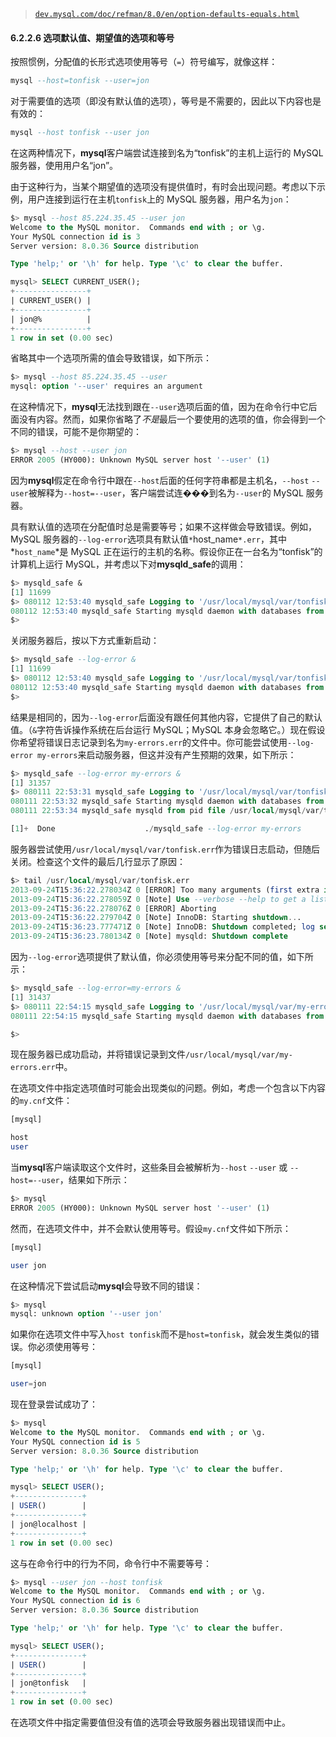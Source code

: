 > [`dev.mysql.com/doc/refman/8.0/en/option-defaults-equals.html`](https://dev.mysql.com/doc/refman/8.0/en/option-defaults-equals.html)

#### 6.2.2.6 选项默认值、期望值的选项和等号

按照惯例，分配值的长形式选项使用等号（`=`）符号编写，就像这样：

```sql
mysql --host=tonfisk --user=jon
```

对于需要值的选项（即没有默认值的选项），等号是不需要的，因此以下内容也是有效的：

```sql
mysql --host tonfisk --user jon
```

在这两种情况下，**mysql**客户端尝试连接到名为“tonfisk”的主机上运行的 MySQL 服务器，使用用户名“jon”。

由于这种行为，当某个期望值的选项没有提供值时，有时会出现问题。考虑以下示例，用户连接到运行在主机`tonfisk`上的 MySQL 服务器，用户名为`jon`：

```sql
$> mysql --host 85.224.35.45 --user jon
Welcome to the MySQL monitor.  Commands end with ; or \g.
Your MySQL connection id is 3
Server version: 8.0.36 Source distribution

Type 'help;' or '\h' for help. Type '\c' to clear the buffer.

mysql> SELECT CURRENT_USER();
+----------------+
| CURRENT_USER() |
+----------------+
| jon@%          |
+----------------+
1 row in set (0.00 sec)
```

省略其中一个选项所需的值会导致错误，如下所示：

```sql
$> mysql --host 85.224.35.45 --user
mysql: option '--user' requires an argument
```

在这种情况下，**mysql**无法找到跟在`--user`选项后面的值，因为在命令行中它后面没有内容。然而，如果你省略了*不是*最后一个要使用的选项的值，你会得到一个不同的错误，可能不是你期望的：

```sql
$> mysql --host --user jon
ERROR 2005 (HY000): Unknown MySQL server host '--user' (1)
```

因为**mysql**假定在命令行中跟在`--host`后面的任何字符串都是主机名，`--host` `--user`被解释为`--host=--user`，客户端尝试连���到名为`--user`的 MySQL 服务器。

具有默认值的选项在分配值时总是需要等号；如果不这样做会导致错误。例如，MySQL 服务器的`--log-error`选项具有默认值`*`host_name`*.err`，其中*`host_name`*是 MySQL 正在运行的主机的名称。假设你正在一台名为“tonfisk”的计算机上运行 MySQL，并考虑以下对**mysqld_safe**的调用：

```sql
$> mysqld_safe &
[1] 11699
$> 080112 12:53:40 mysqld_safe Logging to '/usr/local/mysql/var/tonfisk.err'.
080112 12:53:40 mysqld_safe Starting mysqld daemon with databases from /usr/local/mysql/var
$>
```

关闭服务器后，按以下方式重新启动：

```sql
$> mysqld_safe --log-error &
[1] 11699
$> 080112 12:53:40 mysqld_safe Logging to '/usr/local/mysql/var/tonfisk.err'.
080112 12:53:40 mysqld_safe Starting mysqld daemon with databases from /usr/local/mysql/var
$>
```

结果是相同的，因为`--log-error`后面没有跟任何其他内容，它提供了自己的默认值。（`&`字符告诉操作系统在后台运行 MySQL；MySQL 本身会忽略它。）现在假设你希望将错误日志记录到名为`my-errors.err`的文件中。你可能尝试使用`--log-error my-errors`来启动服务器，但这并没有产生预期的效果，如下所示：

```sql
$> mysqld_safe --log-error my-errors &
[1] 31357
$> 080111 22:53:31 mysqld_safe Logging to '/usr/local/mysql/var/tonfisk.err'.
080111 22:53:32 mysqld_safe Starting mysqld daemon with databases from /usr/local/mysql/var
080111 22:53:34 mysqld_safe mysqld from pid file /usr/local/mysql/var/tonfisk.pid ended

[1]+  Done                    ./mysqld_safe --log-error my-errors
```

服务器尝试使用`/usr/local/mysql/var/tonfisk.err`作为错误日志启动，但随后关闭。检查这个文件的最后几行显示了原因：

```sql
$> tail /usr/local/mysql/var/tonfisk.err
2013-09-24T15:36:22.278034Z 0 [ERROR] Too many arguments (first extra is 'my-errors').
2013-09-24T15:36:22.278059Z 0 [Note] Use --verbose --help to get a list of available options!
2013-09-24T15:36:22.278076Z 0 [ERROR] Aborting
2013-09-24T15:36:22.279704Z 0 [Note] InnoDB: Starting shutdown...
2013-09-24T15:36:23.777471Z 0 [Note] InnoDB: Shutdown completed; log sequence number 2319086
2013-09-24T15:36:23.780134Z 0 [Note] mysqld: Shutdown complete
```

因为`--log-error`选项提供了默认值，你必须使用等号来分配不同的值，如下所示：

```sql
$> mysqld_safe --log-error=my-errors &
[1] 31437
$> 080111 22:54:15 mysqld_safe Logging to '/usr/local/mysql/var/my-errors.err'.
080111 22:54:15 mysqld_safe Starting mysqld daemon with databases from /usr/local/mysql/var

$>
```

现在服务器已成功启动，并将错误记录到文件`/usr/local/mysql/var/my-errors.err`中。

在选项文件中指定选项值时可能会出现类似的问题。例如，考虑一个包含以下内容的`my.cnf`文件：

```sql
[mysql]

host
user
```

当**mysql**客户端读取这个文件时，这些条目会被解析为`--host` `--user` 或 `--host=--user`，结果如下所示：

```sql
$> mysql
ERROR 2005 (HY000): Unknown MySQL server host '--user' (1)
```

然而，在选项文件中，并不会默认使用等号。假设`my.cnf`文件如下所示：

```sql
[mysql]

user jon
```

在这种情况下尝试启动**mysql**会导致不同的错误：

```sql
$> mysql
mysql: unknown option '--user jon'
```

如果你在选项文件中写入`host tonfisk`而不是`host=tonfisk`，就会发生类似的错误。你必须使用等号：

```sql
[mysql]

user=jon
```

现在登录尝试成功了：

```sql
$> mysql
Welcome to the MySQL monitor.  Commands end with ; or \g.
Your MySQL connection id is 5
Server version: 8.0.36 Source distribution

Type 'help;' or '\h' for help. Type '\c' to clear the buffer.

mysql> SELECT USER();
+---------------+
| USER()        |
+---------------+
| jon@localhost |
+---------------+
1 row in set (0.00 sec)
```

这与在命令行中的行为不同，命令行中不需要等号：

```sql
$> mysql --user jon --host tonfisk
Welcome to the MySQL monitor.  Commands end with ; or \g.
Your MySQL connection id is 6
Server version: 8.0.36 Source distribution

Type 'help;' or '\h' for help. Type '\c' to clear the buffer.

mysql> SELECT USER();
+---------------+
| USER()        |
+---------------+
| jon@tonfisk   |
+---------------+
1 row in set (0.00 sec)
```

在选项文件中指定需要值但没有值的选项会导致服务器出现错误而中止。
